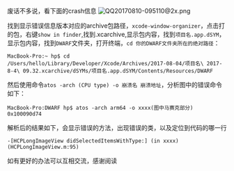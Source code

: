 废话不多说，看下面的crash信息
![QQ20170810-095110@2x.png](http://upload-images.jianshu.io/upload_images/2030645-bc26163304d5be9a.png?imageMogr2/auto-orient/strip%7CimageView2/2/w/1240)

找到显示错误信息版本对应的archive包路径，`xcode-window-organizer`，点击打的包，右键`show in finder`,找到.xcarchive,显示包内容，找到`项目名.app.dSYM`，显示包内容，找到`DWARF`文件夹，打开终端，`cd 你的DWARF文件夹所在的绝对路径`：
```
MacBook-Pro:~ hp$ cd /Users/hello/Library/Developer/Xcode/Archives/2017-08-04/项目名\ 2017-8-4\ 09.32.xcarchive/dSYMs/项目名.app.dSYM/Contents/Resources/DWARF
```
然后使用命令`atos -arch (CPU type) -o 崩溃名 崩溃地址`，分析图中的错误命令如下：
```
MacBook-Pro:DWARF hp$ atos -arch arm64 -o xxxx(图中马赛克部分) 0x100090d74
```
解析后的结果如下，会显示错误的方法，出现错误的类，以及定位到代码的哪一行
```
-[HCPLongImageView didSelectedItemsWithType:] (in xxxx) (HCPLongImageView.m:95)
 ```

如有更好的办法可以互相交流，感谢阅读